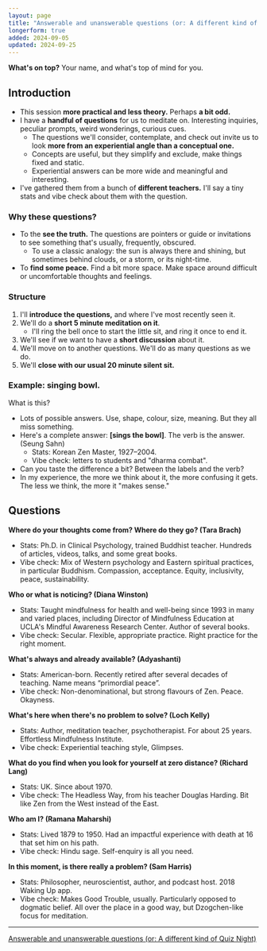 ```yaml
---
layout: page
title: "Answerable and unanswerable questions (or: A different kind of Quiz Night)"
longerform: true
added: 2024-09-05
updated: 2024-09-25
---
```


**What's on top?** Your name, and what's top of mind for you.

## Introduction

- This session **more practical and less theory.** Perhaps **a bit odd.**
- I have a **handful of questions** for us to meditate on. Interesting inquiries, peculiar prompts, weird wonderings, curious cues.
    - The questions we'll consider, contemplate, and check out invite us to look **more from an experiential angle than a conceptual one.**
    - Concepts are useful, but they simplify and exclude, make things fixed and static.
    - Experiential answers can be more wide and meaningful and interesting.
- I've gathered them from a bunch of **different teachers.** I'll say a tiny stats and vibe check about them with the question.

### Why these questions?

- To the **see the truth.** The questions are pointers or guide or invitations to see something that's usually, frequently, obscured.
    - To use a classic analogy: the sun is always there and shining, but sometimes behind clouds, or a storm, or its night-time.
- To **find some peace.** Find a bit more space. Make space around difficult or uncomfortable thoughts and feelings.

### Structure

1. I'll **introduce the questions,** and where I've most recently seen it.
2. We'll do a **short 5 minute meditation on it**.
    - I'll ring the bell once to start the little sit, and ring it once to end it.
3. We'll see if we want to have a **short discussion** about it.
4. We'll move on to another questions. We'll do as many questions as we do.
5. We'll **close with our usual 20 minute silent sit.**

### Example: singing bowl.

What is this?

- Lots of possible answers. Use, shape, colour, size, meaning. But they all miss something.
- Here's a complete answer: **[sings the bowl]**. The verb is the answer. (Seung Sahn)
    - Stats: Korean Zen Master, 1927–2004.
    - Vibe check: letters to students and "dharma combat".
- Can you taste the difference a bit? Between the labels and the verb?
- In my experience, the more we think about it, the more confusing it gets. The less we think, the more it "makes sense."

## Questions

**Where do your thoughts come from? Where do they go? (Tara Brach)**

- Stats: Ph.D. in Clinical Psychology, trained Buddhist teacher. Hundreds of articles, videos, talks, and some great books.
- Vibe check: Mix of Western psychology and Eastern spiritual practices, in particular Buddhism. Compassion, acceptance. Equity, inclusivity, peace, sustainability.

**Who or what is noticing? (Diana Winston)**

- Stats: Taught mindfulness for health and well-being since 1993 in many and varied places, including Director of Mindfulness Education at UCLA's Mindful Awareness Research Center. Author of several books.
- Vibe check: Secular. Flexible, appropriate practice. Right practice for the right moment. 

**What's always and already available? (Adyashanti)**

- Stats: American-born. Recently retired after several decades of teaching. Name means “primordial peace”. 
- Vibe check: Non-denominational, but strong flavours of Zen. Peace. Okayness.

**What's here when there's no problem to solve? (Loch Kelly)**

- Stats: Author, meditation teacher, psychotherapist. For about 25 years. Effortless Mindfulness Institute.
- Vibe check: Experiential teaching style, Glimpses.

**What do you find when you look for yourself at zero distance? (Richard Lang)**

- Stats: UK. Since about 1970.
- Vibe check: The Headless Way, from his teacher Douglas Harding. Bit like Zen from the West instead of the East.

**Who am I? (Ramana Maharshi)**

- Stats: Lived 1879 to 1950. Had an impactful experience with death at 16 that set him on his path.
- Vibe check: Hindu sage. Self-enquiry is all you need.

**In this moment, is there really a problem? (Sam Harris)**

- Stats: Philosopher, neuroscientist, author, and podcast host. 2018 Waking Up app.
- Vibe check: Makes Good Trouble, usually. Particularly opposed to dogmatic belief. All over the place in a good way, but Dzogchen-like focus for meditation.

---

[Answerable and unanswerable questions (or: A different kind of Quiz Night)](https://www.meetup.com/onemindfulbreath/events/302324589/)